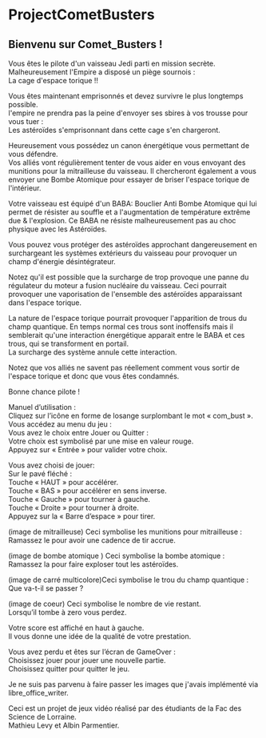 ﻿# ProjectCometBusters

Bienvenu sur Comet_Busters !    
--

Vous êtes le pilote d'un vaisseau Jedi parti en mission secrète.  
Malheureusement l'Empire a disposé un piège sournois :  
La cage d'espace torique !!  

Vous êtes maintenant emprisonnés et devez survivre le plus longtemps possible.  
l'empire ne prendra pas la peine d'envoyer ses sbires à vos trousse pour vous tuer :  
Les astéroïdes s'emprisonnant dans cette cage s'en chargeront.  

Heureusement vous possédez un canon énergétique vous permettant
de vous défendre.  
Vos alliés vont régulièrement tenter de vous aider en vous envoyant des munitions pour la mitrailleuse du vaisseau.
Il chercheront également a vous envoyer une Bombe Atomique pour essayer de briser l'espace torique de l'intérieur.  

Votre vaisseau est équipé d'un BABA: Bouclier Anti Bombe Atomique qui lui permet de résister au souffle et a l'augmentation de température extrême due & l'explosion.
Ce BABA ne résiste malheureusement pas au choc physique 
avec les Astéroïdes.  

Vous pouvez vous protéger des astéroïdes approchant
dangereusement en surchargeant les systèmes extérieurs du vaisseau pour provoquer un champ d'énergie désintégrateur.   

Notez qu'il est possible que la surcharge de trop provoque 
une panne du régulateur du moteur a fusion nucléaire du vaisseau.
Ceci pourrait provoquer une vaporisation de l'ensemble des
astéroïdes apparaissant dans l'espace torique.  

La nature de l'espace torique pourrait provoquer l'apparition de trous du champ quantique. En temps normal ces trous sont 
inoffensifs mais il semblerait qu'une interaction énergétique apparait entre le BABA et ces trous, qui se transforment en portail.  
La surcharge des système annule cette interaction.  

Notez que vos alliés ne savent pas réellement comment vous sortir de l'espace torique et donc que vous êtes condamnés.  

Bonne chance pilote !  


Manuel d’utilisation :  
Cliquez sur l’icône en forme de losange surplombant le mot « com_bust ».  
Vous accédez au menu du jeu :  
Vous avez le choix entre Jouer ou Quitter :  
Votre choix est symbolisé par une mise en valeur rouge.  
Appuyez sur « Entrée » pour valider votre choix.  

Vous avez choisi de jouer:  
Sur le pavé fléché :  
Touche « HAUT » pour accélérer.  
Touche « BAS » pour accélérer en sens inverse.  
Touche « Gauche » pour tourner à gauche.  
Touche « Droite » pour tourner à droite.  
Appuyez sur la « Barre d’espace » pour tirer.  



(image de mitrailleuse) Ceci symbolise les munitions pour mitrailleuse :  
				Ramassez le pour avoir une cadence de tir accrue.


(image de bombe atomique ) Ceci symbolise la bombe atomique :  
				Ramassez la pour faire exploser tout les astéroïdes.


(image de carré multicolore)Ceci symbolise le trou du champ quantique :  
				Que va-t-il se passer ?



(image de coeur) Ceci symbolise le nombre de vie restant.  
			Lorsqu’il tombe à zero vous perdez.  

Votre score est affiché en haut à gauche.  
Il vous donne une idée de la qualité de votre prestation.  

Vous avez perdu et êtes sur l’écran de GameOver :  
Choisissez jouer pour jouer une nouvelle partie.  
Choisissez quitter pour quitter le jeu.  



Je ne suis pas parvenu à faire passer les images que j'avais implémenté
via libre_office_writer.

Ceci est un projet de jeux vidéo réalisé par
des étudiants de la Fac des Science de Lorraine.  
Mathieu Levy et Albin Parmentier.
